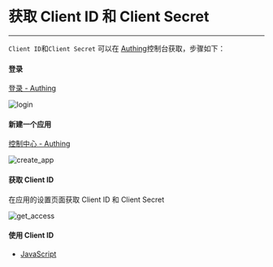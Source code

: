 # 获取 Client ID 和 Client Secret

----------

```Client ID```和```Client Secret``` 可以在 [Authing](https://authing.cn)控制台获取，步骤如下：

#### 登录

[登录 - Authing](https://authing.cn/login)

![login][login]

#### 新建一个应用

[控制中心 - Authing](https://authing.cn/dashboard)

![create_app][create_app]

#### 获取 Client ID

在应用的设置页面获取 Client ID 和 Client Secret

![get_access][get_access]

#### 使用 Client ID

 - [JavaScript][JavaScript_LINK]

   [JavaScript_LINK]: /quick_start/javascript


[login]: https://usercontents.authing.cn/docs/login.jpg
[create_app]: https://usercontents.authing.cn/docs/create_app.png
[get_access]: https://usercontents.authing.cn/docs/get_access.png
